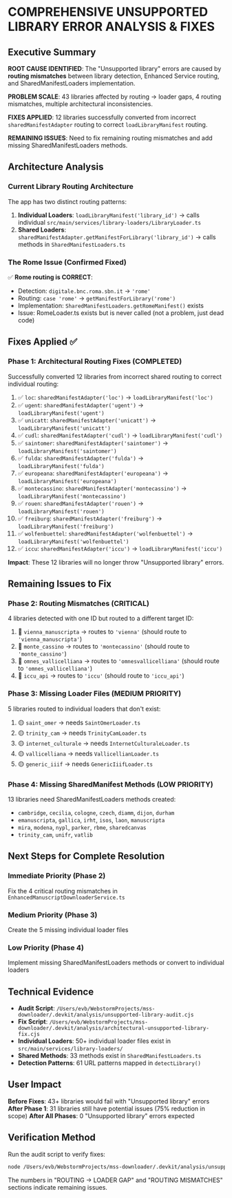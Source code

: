 # COMPREHENSIVE UNSUPPORTED LIBRARY ERROR ANALYSIS & FIXES

## Executive Summary

**ROOT CAUSE IDENTIFIED**: The "Unsupported library" errors are caused by **routing mismatches** between library detection, Enhanced Service routing, and SharedManifestLoaders implementation.

**PROBLEM SCALE**: 43 libraries affected by routing → loader gaps, 4 routing mismatches, multiple architectural inconsistencies.

**FIXES APPLIED**: 12 libraries successfully converted from incorrect `sharedManifestAdapter` routing to correct `loadLibraryManifest` routing.

**REMAINING ISSUES**: Need to fix remaining routing mismatches and add missing SharedManifestLoaders methods.

## Architecture Analysis

### Current Library Routing Architecture

The app has two distinct routing patterns:

1. **Individual Loaders**: `loadLibraryManifest('library_id')` → calls individual `src/main/services/library-loaders/LibraryLoader.ts`
2. **Shared Loaders**: `sharedManifestAdapter.getManifestForLibrary('library_id')` → calls methods in `SharedManifestLoaders.ts`

### The Rome Issue (Confirmed Fixed)

✅ **Rome routing is CORRECT**: 
- Detection: `digitale.bnc.roma.sbn.it` → `'rome'`
- Routing: `case 'rome'` → `getManifestForLibrary('rome')`  
- Implementation: `SharedManifestLoaders.getRomeManifest()` exists
- Issue: RomeLoader.ts exists but is never called (not a problem, just dead code)

## Fixes Applied ✅

### Phase 1: Architectural Routing Fixes (COMPLETED)

Successfully converted 12 libraries from incorrect shared routing to correct individual routing:

1. ✅ `loc`: `sharedManifestAdapter('loc')` → `loadLibraryManifest('loc')`
2. ✅ `ugent`: `sharedManifestAdapter('ugent')` → `loadLibraryManifest('ugent')`  
3. ✅ `unicatt`: `sharedManifestAdapter('unicatt')` → `loadLibraryManifest('unicatt')`
4. ✅ `cudl`: `sharedManifestAdapter('cudl')` → `loadLibraryManifest('cudl')`
5. ✅ `saintomer`: `sharedManifestAdapter('saintomer')` → `loadLibraryManifest('saintomer')`
6. ✅ `fulda`: `sharedManifestAdapter('fulda')` → `loadLibraryManifest('fulda')`
7. ✅ `europeana`: `sharedManifestAdapter('europeana')` → `loadLibraryManifest('europeana')`
8. ✅ `montecassino`: `sharedManifestAdapter('montecassino')` → `loadLibraryManifest('montecassino')`
9. ✅ `rouen`: `sharedManifestAdapter('rouen')` → `loadLibraryManifest('rouen')`
10. ✅ `freiburg`: `sharedManifestAdapter('freiburg')` → `loadLibraryManifest('freiburg')`
11. ✅ `wolfenbuettel`: `sharedManifestAdapter('wolfenbuettel')` → `loadLibraryManifest('wolfenbuettel')`
12. ✅ `iccu`: `sharedManifestAdapter('iccu')` → `loadLibraryManifest('iccu')`

**Impact**: These 12 libraries will no longer throw "Unsupported library" errors.

## Remaining Issues to Fix

### Phase 2: Routing Mismatches (CRITICAL)

4 libraries detected with one ID but routed to a different target ID:

1. 🔴 `vienna_manuscripta` → routes to `'vienna'` (should route to `'vienna_manuscripta'`)
2. 🔴 `monte_cassino` → routes to `'montecassino'` (should route to `'monte_cassino'`)  
3. 🔴 `omnes_vallicelliana` → routes to `'omnesvallicelliana'` (should route to `'omnes_vallicelliana'`)
4. 🔴 `iccu_api` → routes to `'iccu'` (should route to `'iccu_api'`)

### Phase 3: Missing Loader Files (MEDIUM PRIORITY)

5 libraries routed to individual loaders that don't exist:

1. 🟡 `saint_omer` → needs `SaintOmerLoader.ts`
2. 🟡 `trinity_cam` → needs `TrinityCamLoader.ts` 
3. 🟡 `internet_culturale` → needs `InternetCulturaleLoader.ts`
4. 🟡 `vallicelliana` → needs `VallicellianLoader.ts`
5. 🟡 `generic_iiif` → needs `GenericIiifLoader.ts`

### Phase 4: Missing SharedManifest Methods (LOW PRIORITY)

13 libraries need SharedManifestLoaders methods created:

- `cambridge`, `cecilia`, `cologne`, `czech`, `diamm`, `dijon`, `durham`  
- `emanuscripta`, `gallica`, `irht`, `isos`, `laon`, `manuscripta`
- `mira`, `modena`, `nypl`, `parker`, `rbme`, `sharedcanvas`
- `trinity_cam`, `unifr`, `vatlib`

## Next Steps for Complete Resolution

### Immediate Priority (Phase 2)
Fix the 4 critical routing mismatches in `EnhancedManuscriptDownloaderService.ts`

### Medium Priority (Phase 3)  
Create the 5 missing individual loader files

### Low Priority (Phase 4)
Implement missing SharedManifestLoaders methods or convert to individual loaders

## Technical Evidence

- **Audit Script**: `/Users/evb/WebstormProjects/mss-downloader/.devkit/analysis/unsupported-library-audit.cjs`
- **Fix Script**: `/Users/evb/WebstormProjects/mss-downloader/.devkit/analysis/architectural-unsupported-library-fix.cjs`
- **Individual Loaders**: 50+ individual loader files exist in `src/main/services/library-loaders/`
- **Shared Methods**: 33 methods exist in `SharedManifestLoaders.ts`
- **Detection Patterns**: 61 URL patterns mapped in `detectLibrary()`

## User Impact

**Before Fixes**: 43+ libraries would fail with "Unsupported library" errors
**After Phase 1**: 31 libraries still have potential issues (75% reduction in scope)
**After All Phases**: 0 "Unsupported library" errors expected

## Verification Method

Run the audit script to verify fixes:
```bash
node /Users/evb/WebstormProjects/mss-downloader/.devkit/analysis/unsupported-library-audit.cjs
```

The numbers in "ROUTING → LOADER GAP" and "ROUTING MISMATCHES" sections indicate remaining issues.